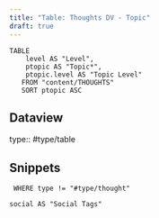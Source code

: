 ```yaml
---
title: "Table: Thoughts DV - Topic"
draft: true
---
```

```dataview
TABLE
	level AS "Level",
	ptopic AS "Topic*",
	ptopic.level AS "Topic Level"
   FROM "content/THOUGHTS"
   SORT ptopic ASC
```


## Dataview
type:: #type/table

## Snippets

```dataview
 WHERE type != "#type/thought"

social AS "Social Tags"
```